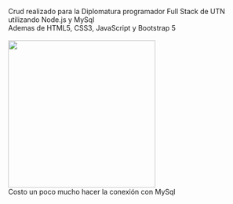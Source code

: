 Crud realizado para la Diplomatura programador Full Stack de UTN utilizando Node.js y MySql <br> 
Ademas de HTML5, CSS3, JavaScript y Bootstrap 5
<br><br>
<img src="https://media.giphy.com/media/bPCwGUF2sKjyE/giphy.gif" width="300" /> <br>
Costo un poco mucho hacer la conexión con MySql
